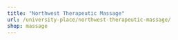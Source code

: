 ```yaml
---
title: "Northwest Therapeutic Massage"
url: /university-place/northwest-therapeutic-massage/
shop: massage
---
```

